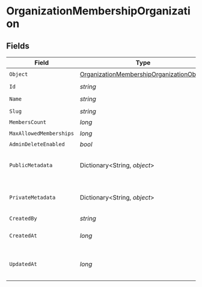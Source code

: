 # OrganizationMembershipOrganization


## Fields

| Field                                                                                                           | Type                                                                                                            | Required                                                                                                        | Description                                                                                                     | Example                                                                                                         |
| --------------------------------------------------------------------------------------------------------------- | --------------------------------------------------------------------------------------------------------------- | --------------------------------------------------------------------------------------------------------------- | --------------------------------------------------------------------------------------------------------------- | --------------------------------------------------------------------------------------------------------------- |
| `Object`                                                                                                        | [OrganizationMembershipOrganizationObject](../../Models/Components/OrganizationMembershipOrganizationObject.md) | :heavy_check_mark:                                                                                              | N/A                                                                                                             | organization                                                                                                    |
| `Id`                                                                                                            | *string*                                                                                                        | :heavy_check_mark:                                                                                              | N/A                                                                                                             | org_123                                                                                                         |
| `Name`                                                                                                          | *string*                                                                                                        | :heavy_check_mark:                                                                                              | N/A                                                                                                             | Acme Corp                                                                                                       |
| `Slug`                                                                                                          | *string*                                                                                                        | :heavy_check_mark:                                                                                              | N/A                                                                                                             | acme-corp                                                                                                       |
| `MembersCount`                                                                                                  | *long*                                                                                                          | :heavy_minus_sign:                                                                                              | N/A                                                                                                             | 150                                                                                                             |
| `MaxAllowedMemberships`                                                                                         | *long*                                                                                                          | :heavy_check_mark:                                                                                              | N/A                                                                                                             | 300                                                                                                             |
| `AdminDeleteEnabled`                                                                                            | *bool*                                                                                                          | :heavy_minus_sign:                                                                                              | N/A                                                                                                             | true                                                                                                            |
| `PublicMetadata`                                                                                                | Dictionary<String, *object*>                                                                                    | :heavy_check_mark:                                                                                              | N/A                                                                                                             | {<br/>"public_info": "Info visible to everyone"<br/>}                                                           |
| `PrivateMetadata`                                                                                               | Dictionary<String, *object*>                                                                                    | :heavy_check_mark:                                                                                              | N/A                                                                                                             | {<br/>"internal_use_only": "Sensitive data"<br/>}                                                               |
| `CreatedBy`                                                                                                     | *string*                                                                                                        | :heavy_minus_sign:                                                                                              | N/A                                                                                                             | user_123456                                                                                                     |
| `CreatedAt`                                                                                                     | *long*                                                                                                          | :heavy_check_mark:                                                                                              | Unix timestamp of creation.<br/>                                                                                | 1625078400                                                                                                      |
| `UpdatedAt`                                                                                                     | *long*                                                                                                          | :heavy_check_mark:                                                                                              | Unix timestamp of last update.<br/>                                                                             | 1625164800                                                                                                      |